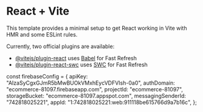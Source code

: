# React + Vite

This template provides a minimal setup to get React working in Vite with HMR and some ESLint rules.

Currently, two official plugins are available:

- [@vitejs/plugin-react](https://github.com/vitejs/vite-plugin-react/blob/main/packages/plugin-react/README.md) uses [Babel](https://babeljs.io/) for Fast Refresh
- [@vitejs/plugin-react-swc](https://github.com/vitejs/vite-plugin-react-swc) uses [SWC](https://swc.rs/) for Fast Refresh

const firebaseConfig = {
apiKey: "AIzaSyCgxGJmR5bMwBUOkVMxhEycVDFVIsh-0a0",
authDomain: "ecommerce-81097.firebaseapp.com",
projectId: "ecommerce-81097",
storageBucket: "ecommerce-81097.appspot.com",
messagingSenderId: "742818025221",
appId: "1:742818025221:web:911118be615766d9a7b16c",
};
